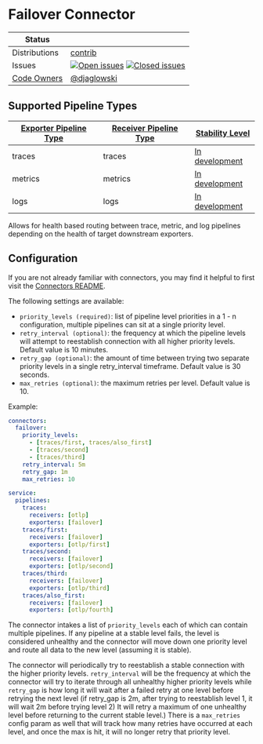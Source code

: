 # Failover Connector

<!-- status autogenerated section -->
| Status        |                                                                                                                                                                                                                                                                                                                                                                                                                                                                                                                                                                                                                                                                                                                 |
| ------------- |-----------------------------------------------------------------------------------------------------------------------------------------------------------------------------------------------------------------------------------------------------------------------------------------------------------------------------------------------------------------------------------------------------------------------------------------------------------------------------------------------------------------------------------------------------------------------------------------------------------------------------------------------------------------------------------------------------------------|
| Distributions | [contrib]                                                                                                                                                                                                                                                                                                                                                                                                                                                                                                                                                                                                                                                                                                       |
| Issues        | [![Open issues](https://img.shields.io/github/issues-search/open-telemetry/opentelemetry-collector-contrib?query=is%3Aissue%20is%3Aopen%20label%3Aconnector%2Ffailover%20&label=open&color=orange&logo=opentelemetry)](https://github.com/open-telemetry/opentelemetry-collector-contrib/issues?q=is%3Aopen+is%3Aissue+label%3Aconnector%2Ffailover) [![Closed issues](https://img.shields.io/github/issues-search/open-telemetry/opentelemetry-collector-contrib?query=is%3Aissue%20is%3Aclosed%20label%3Aconnector%2Ffailover%20&label=closed&color=blue&logo=opentelemetry)](https://github.com/open-telemetry/opentelemetry-collector-contrib/issues?q=is%3Aclosed+is%3Aissue+label%3Aconnector%2Ffailover) |
| [Code Owners](https://github.com/open-telemetry/opentelemetry-collector-contrib/blob/main/CONTRIBUTING.md#becoming-a-code-owner)               | [@djaglowski](https://www.github.com/djaglowski)                                                                                                                                                                                                                                                                                                                                                                                                                                                                                                                                                                                                           |

[in development]:https://github.com/open-telemetry/opentelemetry-collector#in-development
[contrib]: https://github.com/open-telemetry/opentelemetry-collector-releases/tree/main/distributions/otelcol-contrib

## Supported Pipeline Types

| [Exporter Pipeline Type] | [Receiver Pipeline Type] | [Stability Level] |
| ------------------------ | ------------------------ |-------------------|
| traces | traces | [In development]  |
| metrics | metrics | [In development]           |
| logs | logs | [In development]           |

[Exporter Pipeline Type]: https://github.com/open-telemetry/opentelemetry-collector/blob/main/connector/README.md#exporter-pipeline-type
[Receiver Pipeline Type]: https://github.com/open-telemetry/opentelemetry-collector/blob/main/connector/README.md#receiver-pipeline-type
[Stability Level]: https://github.com/open-telemetry/opentelemetry-collector#stability-levels
<!-- end autogenerated section -->

Allows for health based routing between trace, metric, and log pipelines depending on the health of target downstream exporters.

## Configuration

If you are not already familiar with connectors, you may find it helpful to first visit the [Connectors README].

The following settings are available:

- `priority_levels (required)`: list of pipeline level priorities in a 1 - n configuration, multiple pipelines can sit at a single priority level.
- `retry_interval (optional)`: the frequency at which the pipeline levels will attempt to reestablish connection with all higher priority levels. Default value is 10 minutes.
- `retry_gap (optional)`: the amount of time between trying two separate priority levels in a single retry_interval timeframe. Default value is 30 seconds.
- `max_retries (optional)`: the maximum retries per level. Default value is 10.

Example:

```yaml
connectors:
  failover:
    priority_levels:
      - [traces/first, traces/also_first]
      - [traces/second]
      - [traces/third]
    retry_interval: 5m
    retry_gap: 1m
    max_retries: 10

service:
  pipelines:
    traces:
      receivers: [otlp]
      exporters: [failover]
    traces/first:
      receivers: [failover]
      exporters: [otlp/first]
    traces/second:
      receivers: [failover]
      exporters: [otlp/second]
    traces/third:
      receivers: [failover]
      exporters: [otlp/third]
    traces/also_first:
      receivers: [failover]
      exporters: [otlp/fourth]
```

The connector intakes a list of `priority_levels` each of which can contain multiple pipelines. If any pipeline at a stable level fails, the level is considered unhealthy and the connector will move down one priority level and route all data to the new level (assuming it is stable).

The connector will periodically try to reestablish a stable connection with the higher priority levels. `retry_interval` will be the frequency at which the connector will try to iterate through all unhealthy higher priority levels while `retry_gap` is how long it will wait after a failed retry at one level before retrying the next level (if retry_gap is 2m, after trying to reestablish level 1, it will wait 2m before trying level 2) It will retry a maximum of one unhealthy level before returning to the current stable level.)
There is a `max_retries` config param as well that will track how many retries have occurred at each level, and once the max is hit, it will no longer retry that priority level.

[Connectors README]:https://github.com/open-telemetry/opentelemetry-collector/blob/main/connector/README.md
[Exporter Pipeline Type]:https://github.com/open-telemetry/opentelemetry-collector/blob/main/connector/README.md#exporter-pipeline-type
[Receiver Pipeline Type]:https://github.com/open-telemetry/opentelemetry-collector/blob/main/connector/README.md#receiver-pipeline-type
[contrib]:https://github.com/open-telemetry/opentelemetry-collector-releases/tree/main/distributions/otelcol-contrib
